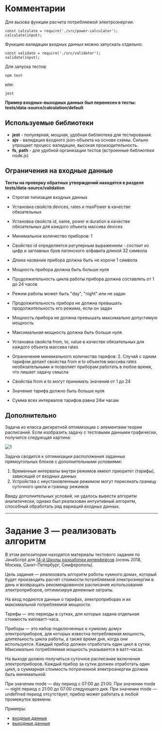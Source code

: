 # Комментарии
Для вызова функции расчета потребляемой электроэнергии:
```
const calculate = require('./src/power-calculator');
calculate(input);
```

Функцию валидации входных данных можно запускать отдельно:
```
const validate = require('./src/validator');
validate(input);
```

Для запуска тестов:
```
npm test
```
или: 
```
jest
```

**Пример входных-выходных данных был перенесен в тесты: tests/data-source/calculation/default**

## Используемые библиотеки
- **jest** - популярная, мощная, удобная библиотека для тестирования.
- **ajv** - валидация входного json-объекта на основе схемы. Сильно упрощает процесс валидации, высокая произодительность.
- **fs**, **path** - для удобной организации тестов (встроенные библиотеки node.js) 

## Ограничения на входные данные
**Тесты на проверку обратных утверждений находятся в разделе tests/data-source/validation**
- Строгая типизация входных данных

- Установка свойств devices, rates и maxPower в качестве обязательных
- Установка свойств id, name, power и duration в качестве обязательных для каждого объекта массива devices
- Минимальное количество приборов: 1
- Свойство id определяется регулярным выражением - состоит из цифр и заглавных букв латинского алфавита длиной 32 символа
- Длина названия прибора должна быть не короче 1 символа
- Мощность прибора должна быть больше нуля
- Продолжительность цикла работы прибора должна составлять от 1 до 24 часов
- Режим работы может быть "day", "night" или не задан
- Продолжительность прибора не должна превышать продолжительность его режима, если он задан

- Мощность прибора не должна превышать максимально допустимую мощность
- Максимальная мощность должна быть больше нуля

- Установка свойств from, to, value в качестве обязательных для каждого объекта массива rates
- Ограничение минимального количества тарифов: 2. Случай с одним тарифом делает свойства from и to объектов массива rates необязательными и позволяет приборам работать в любое время, что лишает задачу смысла
- Свойства from и to могут принимать значения от 1 до 24
- Значение тарифа должно быть больше нуля
- Сумма всех интервалов тарифов равна 24м часам

## Дополнительно
Задача из класса дискретной оптимизации с элементами теории расписаний.
Если изобразить задачу с тестовыми данными графически, получится следующая картина: 

![1](https://pp.userapi.com/c848616/v848616427/499ce/uLctqiP5R3U.jpg)

Задача сводится к оптимизации расположения заданных прямоугольных блоков с дополнительными условиями:
1. Временные интервалы внутри режимов имеют приоритет (тарифы), зависящий от входных данных
2. Устройства с неустановленным режимом могут пересекать границу суточного цикла и границу режимов

Ввиду дополнительных условий, не удалось вывести алгоритм аналитически, однако был реализован интуитивный алгоритм, способный обработать ряд вариаций входных данных.

---
# Задание 3 — реализовать алгоритм

В этом репозитории находятся материалы тестового задания по JavaScript для [14-й Школы разработки интерфейсов](https://academy.yandex.ru/events/frontend/shri_msk-2018-2) (осень 2018, Москва, Санкт-Петербург, Симферополь).

Цель задания — реализовать алгоритм работы «умного дома», который будет производить расчёт стоимости потребляемой электроэнергии в день и возвращать рекомендованное расписание использования электроприборов, оптимизируя денежные затраты.

На вход подаются данные о тарифах, электроприборах и их максимальной потребляемой мощности.

Тарифы — это периоды в сутках, для которых задана отдельная стоимость киловатт-часа.

Приборы — это набор подключенных к «умному дому» электроприборов, для которых известна потребляемая мощность, длительность цикла работы, а также время дня, когда они используется. Каждый прибор должен отработать один цикл в сутки. Максимально потребляемая мощность указывается в ватт-часах.

На выходе должно получиться суточное расписание включения электроприборов. Каждый прибор за сутки должен отработать один цикл, а суммарная стоимость потраченной электроэнергии должна быть минимальной.

При значении mode — day период с 07:00 до 21:00. 
При значении mode — night период с 21:00 до 07:00 следующего дня. 
При значении mode — undefined период отсутствует, прибор может работать в любой промежуток времени.

Примеры: 

- [входные данные](./data/input.json)
- [выходные данные](./data/output.json)

